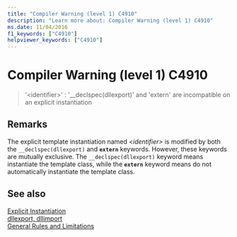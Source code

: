 ```yaml
---
title: "Compiler Warning (level 1) C4910"
description: "Learn more about: Compiler Warning (level 1) C4910"
ms.date: 11/04/2016
f1_keywords: ["C4910"]
helpviewer_keywords: ["C4910"]
---
```

# Compiler Warning (level 1) C4910

> '\<identifier>' : '__declspec(dllexport)' and 'extern' are incompatible on an explicit instantiation

## Remarks

The explicit template instantiation named *\<identifier>* is modified by both the `__declspec(dllexport)` and **`extern`** keywords. However, these keywords are mutually exclusive. The `__declspec(dllexport)` keyword means instantiate the template class, while the **`extern`** keyword means do not automatically instantiate the template class.

## See also

[Explicit Instantiation](../../cpp/explicit-instantiation.md)<br/>
[dllexport, dllimport](../../cpp/dllexport-dllimport.md)<br/>
[General Rules and Limitations](../../cpp/general-rules-and-limitations.md)
